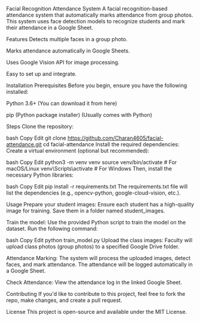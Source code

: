 Facial Recognition Attendance System
A facial recognition-based attendance system that automatically marks attendance from group photos. This system uses face detection models to recognize students and mark their attendance in a Google Sheet.

Features
Detects multiple faces in a group photo.

Marks attendance automatically in Google Sheets.

Uses Google Vision API for image processing.

Easy to set up and integrate.

Installation
Prerequisites
Before you begin, ensure you have the following installed:

Python 3.6+ (You can download it from here)

pip (Python package installer) (Usually comes with Python)

Steps
Clone the repository:

bash
Copy
Edit
git clone https://github.com/Charan4605/facial-attendance.git
cd facial-attendance
Install the required dependencies: Create a virtual environment (optional but recommended):

bash
Copy
Edit
python3 -m venv venv
source venv/bin/activate   # For macOS/Linux
venv\Scripts\activate      # For Windows
Then, install the necessary Python libraries:

bash
Copy
Edit
pip install -r requirements.txt
The requirements.txt file will list the dependencies (e.g., opencv-python, google-cloud-vision, etc.).

Usage
Prepare your student images: Ensure each student has a high-quality image for training. Save them in a folder named student_images.

Train the model: Use the provided Python script to train the model on the dataset. Run the following command:

bash
Copy
Edit
python train_model.py
Upload the class images: Faculty will upload class photos (group photos) to a specified Google Drive folder.

Attendance Marking: The system will process the uploaded images, detect faces, and mark attendance. The attendance will be logged automatically in a Google Sheet.

Check Attendance: View the attendance log in the linked Google Sheet.

Contributing
If you'd like to contribute to this project, feel free to fork the repo, make changes, and create a pull request.

License
This project is open-source and available under the MIT License.
